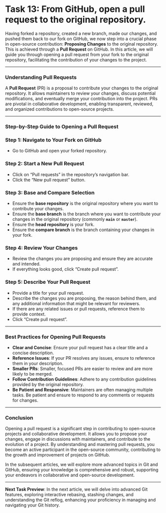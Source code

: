 # Task 13: From GitHub, open a pull request to the original repository.

Having forked a repository, created a new branch, made our changes, and pushed them back to our fork on GitHub, we now step into a crucial phase in open-source contribution: **Proposing Changes** to the original repository. This is achieved through a **Pull Request** on GitHub. In this article, we will guide you through opening a pull request from your fork to the original repository, facilitating the contribution of your changes to the project.

---

### Understanding Pull Requests

A **Pull Request** (PR) is a proposal to contribute your changes to the original repository. It allows maintainers to review your changes, discuss potential modifications, and eventually merge your contribution into the project. PRs are pivotal in collaborative development, enabling transparent, reviewed, and organized contributions to open-source projects.

---

### Step-by-Step Guide to Opening a Pull Request

### **Step 1: Navigate to Your Fork on GitHub**

- Go to GitHub and open your forked repository.

### **Step 2: Start a New Pull Request**

- Click on “Pull requests” in the repository’s navigation bar.
- Click the “New pull request” button.

### **Step 3: Base and Compare Selection**

- Ensure the **base repository** is the original repository where you want to contribute your changes.
- Ensure the **base branch** is the branch where you want to contribute your changes in the original repository (commonly **`main`** or **`master`**).
- Ensure the **head repository** is your fork.
- Ensure the **compare branch** is the branch containing your changes in your fork.

### **Step 4: Review Your Changes**

- Review the changes you are proposing and ensure they are accurate and intended.
- If everything looks good, click “Create pull request”.

### **Step 5: Describe Your Pull Request**

- Provide a title for your pull request.
- Describe the changes you are proposing, the reason behind them, and any additional information that might be relevant for reviewers.
- If there are any related issues or pull requests, reference them to provide context.
- Click “Create pull request”.

---

### Best Practices for Opening Pull Requests

- **Clear and Concise**: Ensure your pull request has a clear title and a concise description.
- **Reference Issues**: If your PR resolves any issues, ensure to reference them in your description.
- **Smaller PRs**: Smaller, focused PRs are easier to review and are more likely to be merged.
- **Follow Contribution Guidelines**: Adhere to any contribution guidelines provided by the original repository.
- **Be Patient and Responsive**: Maintainers are often managing multiple tasks. Be patient and ensure to respond to any comments or requests for changes.

---

### Conclusion

Opening a pull request is a significant step in contributing to open-source projects and collaborative development. It allows you to propose your changes, engage in discussions with maintainers, and contribute to the evolution of a project. By understanding and mastering pull requests, you become an active participant in the open-source community, contributing to the growth and improvement of projects on GitHub.

In the subsequent articles, we will explore more advanced topics in Git and GitHub, ensuring your knowledge is comprehensive and robust, supporting your endeavors in collaborative and open-source development.

---

**Next Task Preview**: In the next article, we will delve into advanced Git features, exploring interactive rebasing, stashing changes, and understanding the Git reflog, enhancing your proficiency in managing and navigating your Git history.